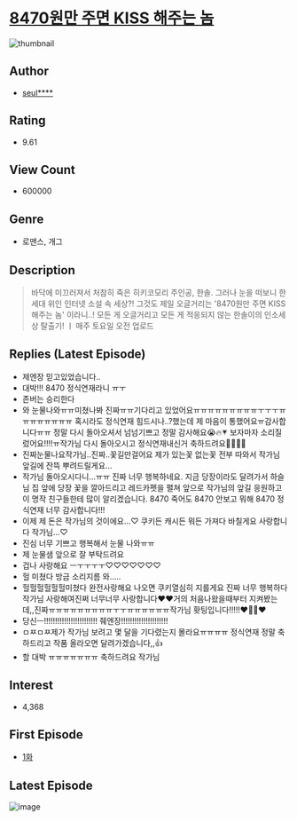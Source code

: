 # [8470원만 주면 KISS 해주는 놈](https://comic.naver.com/bestChallenge/list?titleId=787723)
![thumbnail](https://image-comic.pstatic.net/user_contents_data/challenge_comic/2022/01/28/352447/thumbnail_202x1647c1f4eef_3252_4e9e_bc24_428e9532d6d9_00000116.JPEG)

## Author
- [seul****](https://comic.naver.com/artistTitle?id=352447)

## Rating
- 9.61

## View Count
- 600000

## Genre
- 로맨스, 개그

## Description
> 바닥에 미끄러져서 처참히 죽은 히키코모리 주인공, 한솔. 그러나 눈을 떠보니 한 세대 위인 인터넷 소설 속 세상?! 그것도 제일 오글거리는 '8470원만 주면 KISS 해주는 놈' 이라니..! 모든 게 오글거리고 모든 게 적응되지 않는 한솔이의 인소세상 탈출기! ㅣ 매주 토요일 오전 업로드

## Replies (Latest Episode)
- 제엔장 믿고있었습니다..
- 대박!!! 8470 정식연재라니 ㅠㅜ
- 존버는 승리한다
- 와 눈물나와ㅠㅠ미쳤나봐 진짜ㅠㅠ기다리고 있었어요ㅠㅠㅠㅠㅠㅠㅠㅠㅠㅜㅜㅜㅠㅠㅠㅠㅠㅠㅠㅠ 혹시라도 정식연재 힘드시나..?했는데 제 마음이 통했어요ㅠ감사합니다ㅠㅠ 정말 다시 돌아오셔서 넘넘기쁘고 정말 감사해요😭🔥💗 보자마자 소리질렀어요!!!!ㅠ작가님 다시 돌아오시고 정식연재내신거 축하드려요🥲🔥💗😍
- 진짜눈물나요작가님..진짜..꽃길만걸어요 제가 있는꽃 없는꽃 전부 따와서 작가님 앞길에 잔뜩 뿌려드릴게요...
- 작가님 돌아오시다니...ㅠㅠ 진짜 너무 행복하네요. 지금 당장이라도 달려가서 하슬님 집 앞에 당장 꽃을 깔아드리고 레드카펫을 펼쳐 앞으로 작가님의 앞길 응원하고 이 명작 친구들한테 많이 알리겠습니다. 8470 죽어도 8470 안보고 뭐해 8470 정식연재 너무 감사합니다!!!
- 이제 제 돈은 작가님의 것이에요...♡ 쿠키든 캐시든 뭐든 가져다 바칠게요 사랑합니다 작가님...♡
- 진심 너무 기쁘고 행복해서 눈물 나와ㅠㅠ
- 제 눈물샘 앞으로 잘 부탁드려요
- 겁나 사랑해요 ㅡㅜㅜㅜㅜ♡♡♡♡♡♡♡
- 헐 미쳤다 방금 소리지름 와.....
- 헐헐헐헐헐헐미쳤다 완전사랑해요 나오면 쿠키열심히 지를게요 진짜 너무 행복하다작가님 사랑해여진쩌 너무너무 사랑합니다❤️❤️거의 처음나왔을때부터 지켜봤는데,,진짜ㅠㅠㅠㅠㅠㅠㅠㅠㅠㅜㅜㅠㅠㅠㅠㅠㅠ작가님 홧팅입니다!!!!!❤️💋💋❤️
- 당신ㅡ!!!!!!!!!!!!!!!!!!!!!!!! 줴엔장!!!!!!!!!!!!!!!!!!!!!
- ㅁㅉㅁㅉ제가 작가님 보려고 몇 달을 기다렸는지 몰라요ㅠㅠㅠㅠ 정식연재 정말 축하드리고 작품 올라오면 달려가겠습니다,,👍
- 할 대박 ㅠㅠㅠㅠㅠㅠㅠ 축하드려요 작가님

## Interest
- 4,368

## First Episode
- [1화](https://comic.naver.com/bestChallenge/detail?titleId=787723&no=1)

## Latest Episode
![image](https://image-comic.pstatic.net/user_contents_data/challenge_comic/2023/03/10/352447/upload_7306584840029090918.jpeg)
